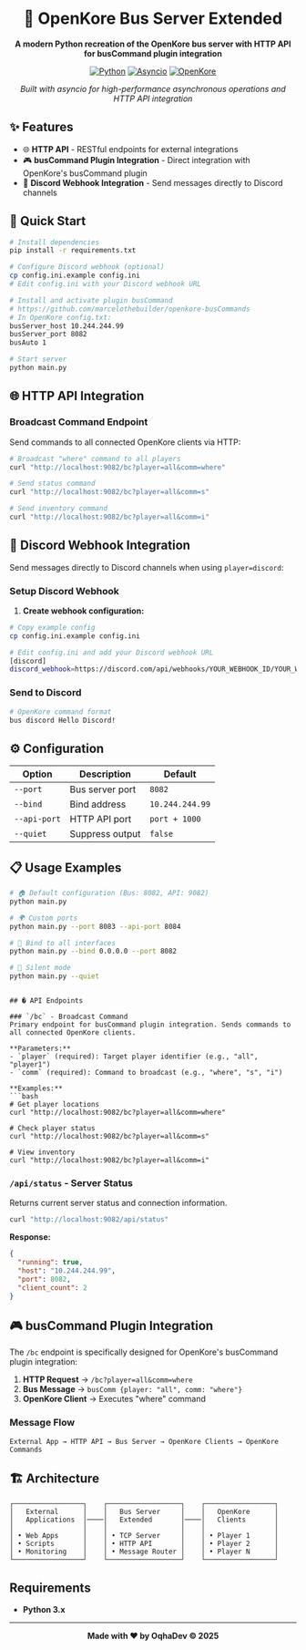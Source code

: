 <div align="center">

# 🚀 OpenKore Bus Server Extended

</div>

<div align="center">

**A modern Python recreation of the OpenKore bus server with HTTP API for busCommand plugin integration**

[![Python](https://img.shields.io/badge/Python-3.7+-blue.svg)](https://python.org)
[![Asyncio](https://img.shields.io/badge/Async-IO-green.svg)](https://docs.python.org/3/library/asyncio.html)
[![OpenKore](https://img.shields.io/badge/Compatible-OpenKore-orange.svg)](https://github.com/OpenKore/openkore)

_Built with asyncio for high-performance asynchronous operations and HTTP API integration_

</div>

## ✨ Features

- 🌐 **HTTP API** - RESTful endpoints for external integrations
- 🎮 **busCommand Plugin Integration** - Direct integration with OpenKore's busCommand plugin
- 📨 **Discord Webhook Integration** - Send messages directly to Discord channels

## 🚀 Quick Start

```bash
# Install dependencies
pip install -r requirements.txt

# Configure Discord webhook (optional)
cp config.ini.example config.ini
# Edit config.ini with your Discord webhook URL

# Install and activate plugin busCommand
# https://github.com/marcelothebuilder/openkore-busCommands
# In OpenKore config.txt:
busServer_host 10.244.244.99
busServer_port 8082
busAuto 1

# Start server
python main.py
```

## 🌐 HTTP API Integration

### Broadcast Command Endpoint

Send commands to all connected OpenKore clients via HTTP:

```bash
# Broadcast "where" command to all players
curl "http://localhost:9082/bc?player=all&comm=where"

# Send status command
curl "http://localhost:9082/bc?player=all&comm=s"

# Send inventory command
curl "http://localhost:9082/bc?player=all&comm=i"
```

## 📨 Discord Webhook Integration

Send messages directly to Discord channels when using `player=discord`:

### Setup Discord Webhook

1. **Create webhook configuration:**

```bash
# Copy example config
cp config.ini.example config.ini

# Edit config.ini and add your Discord webhook URL
[discord]
discord_webhook=https://discord.com/api/webhooks/YOUR_WEBHOOK_ID/YOUR_WEBHOOK_TOKEN
```

### Send to Discord

```bash
# OpenKore command format
bus discord Hello Discord!
```

## ⚙️ Configuration

| Option       | Description     | Default         |
| ------------ | --------------- | --------------- |
| `--port`     | Bus server port | `8082`          |
| `--bind`     | Bind address    | `10.244.244.99` |
| `--api-port` | HTTP API port   | `port + 1000`   |
| `--quiet`    | Suppress output | `false`         |

## 📋 Usage Examples

```bash
# 🏠 Default configuration (Bus: 8082, API: 9082)
python main.py

# 🌍 Custom ports
python main.py --port 8083 --api-port 8084

# 🔗 Bind to all interfaces
python main.py --bind 0.0.0.0 --port 8082

# 🤫 Silent mode
python main.py --quiet
```

````

## � API Endpoints

### `/bc` - Broadcast Command
Primary endpoint for busCommand plugin integration. Sends commands to all connected OpenKore clients.

**Parameters:**
- `player` (required): Target player identifier (e.g., "all", "player1")
- `comm` (required): Command to broadcast (e.g., "where", "s", "i")

**Examples:**
```bash
# Get player locations
curl "http://localhost:9082/bc?player=all&comm=where"

# Check player status
curl "http://localhost:9082/bc?player=all&comm=s"

# View inventory
curl "http://localhost:9082/bc?player=all&comm=i"
````

### `/api/status` - Server Status

Returns current server status and connection information.

```bash
curl "http://localhost:9082/api/status"
```

**Response:**

```json
{
  "running": true,
  "host": "10.244.244.99",
  "port": 8082,
  "client_count": 2
}
```

## 🎮 busCommand Plugin Integration

The `/bc` endpoint is specifically designed for OpenKore's busCommand plugin integration:

1. **HTTP Request** → `/bc?player=all&comm=where`
2. **Bus Message** → `busComm {player: "all", comm: "where"}`
3. **OpenKore Client** → Executes "where" command

### Message Flow

```
External App → HTTP API → Bus Server → OpenKore Clients → OpenKore Commands
```

## 🏗️ Architecture

```
┌─────────────────┐    ┌──────────────────┐    ┌─────────────────┐
│   External      │    │   Bus Server     │    │   OpenKore      │
│   Applications  │────│   Extended       │────│   Clients       │
│                 │    │                  │    │                 │
│ • Web Apps      │    │ • TCP Server     │    │ • Player 1      │
│ • Scripts       │    │ • HTTP API       │    │ • Player 2      │
│ • Monitoring    │    │ • Message Router │    │ • Player N      │
└─────────────────┘    └──────────────────┘    └─────────────────┘
```

## Requirements

- **Python 3.x**

---

<div align="center">
<strong>Made with ❤️ by OqhaDev © 2025</strong>
</div>
